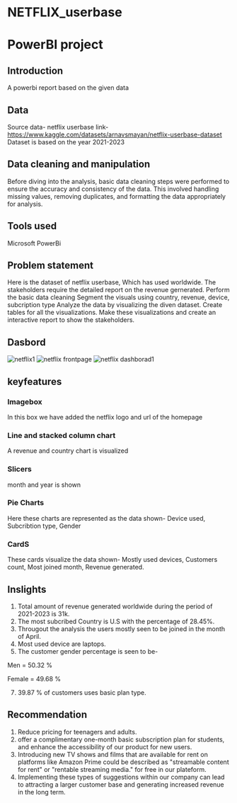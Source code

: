 # NETFLIX_userbase
# PowerBI project

## Introduction
A powerbi report based on the given data
## Data
Source data- netflix userbase
link- https://www.kaggle.com/datasets/arnavsmayan/netflix-userbase-dataset
Dataset is based on the year 2021-2023
## Data cleaning and manipulation
Before diving into the analysis, basic data cleaning steps were performed to ensure the accuracy and consistency of the data. This involved handling missing values, removing duplicates, and formatting the data appropriately for analysis.
## Tools used
Microsoft PowerBi
## Problem statement
Here is the dataset of netflix userbase, Which has used worldwide. The stakeholders require the detailed report on the revenue gernerated. Perform the basic data cleaning Segment the visuals using country, revenue, device, subcription type Analyze the data by visualizing the diven dataset.
Create tables for all the visualizations. Make these visualizations and create an interactive report to show the stakeholders.
## Dasbord

![netflix1](https://github.com/abyjohn1708/NETFLIX_userbase/assets/133591355/19324526-661d-4800-9767-35fcb9d0918c)
![netflix frontpage](https://github.com/abyjohn1708/NETFLIX_userbase/assets/133591355/f3181f1e-67e4-4e05-9e72-b41d91a52bdf)
![netflix dashborad1](https://github.com/abyjohn1708/NETFLIX_userbase/assets/133591355/0890a94b-5af5-455e-b129-040ba61f3376)
## keyfeatures
### Imagebox
In this box we have added the netflix logo and url of the homepage
### Line and stacked column chart
A revenue and country chart is visualized
### Slicers
month and year is shown
### Pie Charts
Here these charts are represented as the data shown- Device used, Subcribtion type, Gender
### CardS
These cards visualize the data shown-
Mostly used devices,
Customers count,
Most joined month,
Revenue generated.
## Inslights
1. Total amount of revenue generated worldwide during the period of 2021-2023 is 31k.
2. The most subcribed Country is U.S with the percentage of 28.45%.
3. Througout the analysis the users mostly seen  to be joined in the month of April.
4. Most used device are laptops.
5. The customer gender percentage is seen to be-
   
 Men    = 50.32 %
 
 Female = 49.68 %
 
7. 39.87 % of customers uses basic plan type.
## Recommendation
1. Reduce pricing for teenagers and adults.
2. offer a complimentary one-month basic subscription plan for students, and enhance the accessibility of our product for new users.
3. Introducing new TV shows and films that are available for rent on platforms like Amazon Prime could be described as "streamable content for rent" or "rentable streaming media." for free in our plateform.
4. Implementing these types of suggestions within our company can lead to attracting a larger customer base and generating increased revenue in the long term.
